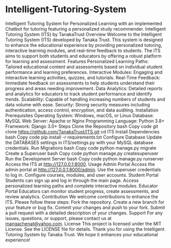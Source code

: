 # Intelligent-Tutoring-System
Intelligent Tutoring System for Personalized Learning with an implemented Chatbot for tutoring featuring a personalized study recommender.
Intelligent Tutoring System (ITS) by TanakaTrust
Overview
Welcome to the Intelligent Tutoring System (ITS) developed by Tanaka Trust. This system is designed to enhance the educational experience by providing personalized tutoring, interactive learning modules, and real-time feedback to students. The ITS aims to support both students and educators by offering a robust platform for learning and assessment.
Features
Personalized Learning Paths: Tailored educational content and assessments based on individual student performance and learning preferences.
Interactive Modules: Engaging and interactive learning activities, quizzes, and tutorials.
Real-Time Feedback: Immediate feedback on assessments to help students understand their progress and areas needing improvement.
Data Analytics: Detailed reports and analytics for educators to track student performance and identify trends.
Scalability: Capable of handling increasing numbers of students and data volume with ease.
Security: Strong security measures including authentication, access control, encryption, and data auditing.
Installation
Prerequisites
Operating System: Windows, macOS, or Linux
Database: MySQL
Web Server: Apache or Nginx
Programming Language: Python 3.8+
Framework: Django 3.0+
Steps
Clone the Repository
bash
Copy code
git clone https://github.com/TanakaTrust/ITS.git
cd ITS
Install Dependencies
bash
Copy code
pip install -r requirements.txt
Configure Database
Update the DATABASES settings in ITS/settings.py with your MySQL database credentials.
Run Migrations
bash
Copy code
python manage.py migrate
Create a Superuser
bash
Copy code
python manage.py createsuperuser
Run the Development Server
bash
Copy code
python manage.py runserver
Access the ITS at http://127.0.0.1:8000.
Usage
Admin Portal
Access the admin portal at http://127.0.0.1:8000/admin.
Use the superuser credentials to log in.
Configure courses, modules, and user accounts.
Student Portal
Students can sign up and log in through the main page.
Access personalized learning paths and complete interactive modules.
Educator Portal
Educators can monitor student progress, create assessments, and review analytics.
Contribution
We welcome contributions to enhance the ITS. Please follow these steps:
Fork the repository.
Create a new branch for your feature or bug fix.
Commit your changes and push to your fork.
Submit a pull request with a detailed description of your changes.
Support
For any issues, questions, or support, please contact us at mangachenat@yahoo.com.
License
This project is licensed under the MIT License. See the LICENSE file for details.
Thank you for using the Intelligent Tutoring System by Tanaka Trust. We hope it enhances your educational experience!
